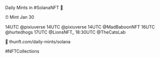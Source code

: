 Daily Mints in #SolanaNFT 🚀

⏰ Mint Jan 30

14UTC @pixiuverse
14UTC @pixiuverse
14UTC @MadBaboonNFT
16UTC @hurtedhogs
17UTC @LionsNFT_
18:30UTC @TheCatsLab

🔗 thunft.com/daily-mints/solana

#NFTCollections